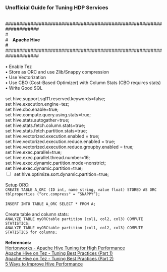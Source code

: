 <h3>Unofficial Guide for Tuning HDP Services</h3>

<br>####################################################################
<br>#
<br>#&ensp;&ensp;<b>Apache Hive</b>
<br>#
<br>####################################################################
<br>
<br>&bull; Enable Tez
<br>&bull; Store as ORC and use Zlib/Snappy compression
<br>&bull; Use Vectorization
<br>&bull; Use CBO (Cost-Based Optimizer) with Column Stats (CBO requires stats)
<br>&bull; Write Good SQL
<br>
<br>set hive.support.sql11.reserved.keywords=false; 
<br>set hive.execution.engine=tez;
<br>set hive.cbo.enable=true;
<br>set hive.compute.query.using.stats=true;
<br>set hive.stats.autogather=true;
<br>set hive.stats.fetch.column.stats=true;
<br>set hive.stats.fetch.partition.stats=true;
<br>set hive.vectorized.execution.enabled = true;
<br>set hive.vectorized.execution.reduce.enabled = true;
<br>set hive.vectorized.execution.reduce.groupby.enabled = true;
<br>set hive.exec.parallel=true;
<br>set hive.exec.parallel.thread.number=16;
<br>set hive.exec.dynamic.partition.mode=nonstrict;
<br>set hive.exec.dynamic.partition=true;
<br><input type="checkbox" id="123" value="123">&nbsp;&nbsp;set hive.optimize.sort.dynamic.partition=true;</input>
<br>
<br>Setup ORC:
<br>```CREATE TABLE A_ORC (ID int, name string, value float) STORED AS ORC tblproperties (“orc.compress" = “SNAPPY”);```
<br>
<br>```INSERT INTO TABLE A_ORC SELECT * FROM A;```
<br>
<br>Create table and column stats:
<br>```ANALYZE TABLE myORCtable partition (col1, col2, col3) COMPUTE STATISTICS;```
<br>```ANALYZE TABLE myORCtable partition (col1, col2, col3) COMPUTE STATISTICS for columns;```
<br>
<br><b>References:</b>
<br><a href="http://docs.hortonworks.com/HDPDocuments/HDP2/HDP-2.5.3/bk_hive-performance-tuning/content/ch_hive_architectural_overview.html">Hortonworks - Apache Hive Tuning for High Performance</a>
<br><a href="https://community.hortonworks.com/content/kbentry/14309/demystify-tez-tuning-step-by-step.html">Apache Hive on Tez - Tuning Best Practices (Part 1)</a>
<br><a href="https://community.hortonworks.com/articles/22419/hive-on-tez-performance-tuning-determining-reducer.html">Apache Hive on Tez - Tuning Best Practices (Part 2)</a>
<br><a href="http://hortonworks.com/blog/5-ways-make-hive-queries-run-faster/">5 Ways to Improve Hive Performance</a>
